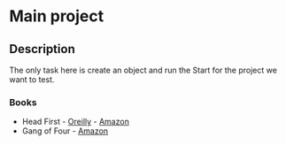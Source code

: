 # Main project

## Description
The only task here is create an object and run the Start for the project we want to test.

### Books

* Head First - [Oreilly](http://shop.oreilly.com/product/9780596007126.do) - [Amazon](http://a.co/eqsdTpA)
* Gang of Four - [Amazon](http://a.co/hEV8YUZ)
